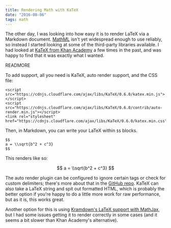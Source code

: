 ```yaml
---
title: Rendering Math with KaTeX
date: "2016-08-06"
tags: math
---
```


The other day, I was looking into how easy it is to render LaTeX via a Markdown document. [MathML](https://www.w3.org/Math/) isn't yet widespread enough to use reliably, so instead I started looking at some of the third-party libraries available. I had looked at [KaTeX from Khan Academy](https://github.com/Khan/KaTeX) a few times in the past, and was happy to find that it was exactly what I wanted.

READMORE

To add support, all you need is KaTeX, auto render support, and the CSS file:

```
<script src="https://cdnjs.cloudflare.com/ajax/libs/KaTeX/0.6.0/katex.min.js"></script>
<script src="https://cdnjs.cloudflare.com/ajax/libs/KaTeX/0.6.0/contrib/auto-render.min.js"></script>
<link rel="stylesheet" href="https://cdnjs.cloudflare.com/ajax/libs/KaTeX/0.6.0/katex.min.css">
```

Then, in Markdown, you can write your LaTeX within `$$` blocks.

```
$$
a = \\sqrt{b^2 + c^3}
$$
```

This renders like so:

$$
a = \\sqrt{b^2 + c^3}
$$

The auto render plugin can be configured to ignore certain tags or check for custom delimiters; there's more about that in the [GitHub repo](https://github.com/Khan/KaTeX/tree/master/contrib/auto-render). KaTeX can also take a LaTeX string and spit out formatted HTML, which is probably the better option if you're happy to do a little more work for raw performance, but as it is, this works great.

Another option for this is using [Kramdown's LaTeX support with MathJax](http://blog.riemann.cc/style-features-demo/), but I had some issues getting it to render correctly in some cases (and it seems a bit slower than Khan Academy's alternative).
